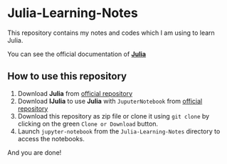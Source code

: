# Julia-Learning-Notes
This repository contains my notes and codes which I  am using to learn Julia.

You can see the official documentation of [**Julia**](https://docs.julialang.org)
## How to use this repository
1. Download **Julia** from [official repository](https://github.com/JuliaLang/julia)
2. Download **IJulia** to use **Julia** with `JuputerNotebook` from [official repository](https://github.com/JuliaLang/IJulia.jl)
3. Download this repository as zip file or clone it using `git clone` by clicking on the green `Clone or Download` button.
4. Launch `jupyter-notebook` from the `Julia-Learning-Notes` directory to access the notebooks.

And you are done!
